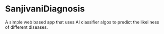 # SanjivaniDiagnosis
A simple web based app that uses AI classifier algos to predict the likeliness of different diseases.
